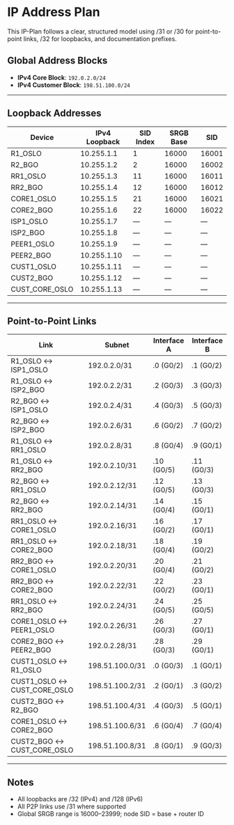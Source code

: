 # IP Address Plan

This IP-Plan follows a clear, structured model using /31 or /30 for point-to-point links, /32 for loopbacks, and documentation prefixes.

## Global Address Blocks

* **IPv4 Core Block**: `192.0.2.0/24`
* **IPv4 Customer Block**: `198.51.100.0/24`

---

## Loopback Addresses

| Device          | IPv4 Loopback | SID Index | SRGB Base | SID   |
| --------------- | ------------- | --------- | --------- | ----- |
| R1_OSLO         | 10.255.1.1    | 1         | 16000     | 16001 |
| R2_BGO          | 10.255.1.2    | 2         | 16000     | 16002 |
| RR1_OSLO        | 10.255.1.3    | 11        | 16000     | 16011 |
| RR2_BGO         | 10.255.1.4    | 12        | 16000     | 16012 |
| CORE1_OSLO      | 10.255.1.5    | 21        | 16000     | 16021 |
| CORE2_BGO       | 10.255.1.6    | 22        | 16000     | 16022 |
| ISP1_OSLO       | 10.255.1.7    | —         | —         | —     |
| ISP2_BGO        | 10.255.1.8    | —         | —         | —     |
| PEER1_OSLO      | 10.255.1.9    | —         | —         | —     |
| PEER2_BGO       | 10.255.1.10   | —         | —         | —     |
| CUST1_OSLO      | 10.255.1.11   | —         | —         | —     |
| CUST2_BGO       | 10.255.1.12   | —         | —         | —     |
| CUST_CORE_OSLO  | 10.255.1.13   | —         | —         | —     |

---

## Point-to-Point Links

| Link                              | Subnet           | Interface A     | Interface B     |
| --------------------------------- | ---------------- | --------------- | --------------- |
| R1_OSLO ↔ ISP1_OSLO               | 192.0.2.0/31     | .0 (G0/2)       | .1 (G0/2)       |
| R1_OSLO ↔ ISP2_BGO                | 192.0.2.2/31     | .2 (G0/3)       | .3 (G0/3)       |
| R2_BGO ↔ ISP1_OSLO                | 192.0.2.4/31     | .4 (G0/3)       | .5 (G0/3)       |
| R2_BGO ↔ ISP2_BGO                 | 192.0.2.6/31     | .6 (G0/2)       | .7 (G0/2)       |
| R1_OSLO ↔ RR1_OSLO                | 192.0.2.8/31     | .8 (G0/4)       | .9 (G0/1)       |
| R1_OSLO ↔ RR2_BGO                 | 192.0.2.10/31    | .10 (G0/5)      | .11 (G0/3)      |
| R2_BGO ↔ RR1_OSLO                 | 192.0.2.12/31    | .12 (G0/5)      | .13 (G0/3)      |
| R2_BGO ↔ RR2_BGO                  | 192.0.2.14/31    | .14 (G0/4)      | .15 (G0/1)      |
| RR1_OSLO ↔ CORE1_OSLO             | 192.0.2.16/31    | .16 (G0/2)      | .17 (G0/1)      |
| RR1_OSLO ↔ CORE2_BGO              | 192.0.2.18/31    | .18 (G0/4)      | .19 (G0/2)      |
| RR2_BGO ↔ CORE1_OSLO              | 192.0.2.20/31    | .20 (G0/4)      | .21 (G0/2)      |
| RR2_BGO ↔ CORE2_BGO               | 192.0.2.22/31    | .22 (G0/2)      | .23 (G0/1)      |
| RR1_OSLO ↔ RR2_BGO                | 192.0.2.24/31    | .24 (G0/5)      | .25 (G0/5)      |
| CORE1_OSLO ↔ PEER1_OSLO           | 192.0.2.26/31    | .26 (G0/3)      | .27 (G0/1)      |
| CORE2_BGO ↔ PEER2_BGO             | 192.0.2.28/31    | .28 (G0/3)      | .29 (G0/1)      |
| CUST1_OSLO ↔ R1_OSLO              | 198.51.100.0/31  | .0 (G0/3)       | .1 (G0/1)       |
| CUST1_OSLO ↔ CUST_CORE_OSLO       | 198.51.100.2/31  | .2 (G0/1)       | .3 (G0/2)       |
| CUST2_BGO ↔ R2_BGO                | 198.51.100.4/31  | .4 (G0/3)       | .5 (G0/1)       |
| CORE1_OSLO ↔ CORE2_BGO            | 198.51.100.6/31  | .6 (G0/4)       | .7 (G0/4)       |
| CUST2_BGO ↔ CUST_CORE_OSLO        | 198.51.100.8/31  | .8 (G0/1)       | .9 (G0/3)       |

---

## Notes

* All loopbacks are /32 (IPv4) and /128 (IPv6)
* All P2P links use /31 where supported
* Global SRGB range is 16000–23999; node SID = base + router ID